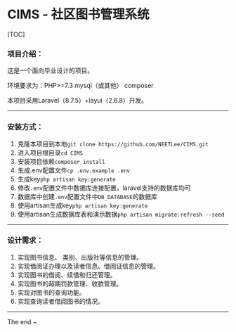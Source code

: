 # CIMS - 社区图书管理系统

[TOC]

### 项目介绍：

这是一个面向毕业设计的项目。

环境要求为：PHP>=7.3  mysql（或其他） composer

本项目采用Laravel（8.7.5）+layui（2.6.8）开发。

---

### 安装方式：

1. 克隆本项目到本地`git clone https://github.com/NEETLee/CIMS.git`
2. 进入项目根目录`cd CIMS`
3. 安装项目依赖`composer install`
4. 生成.env配置文件`cp .env.example .env`
5. 生成key`php artisan key:generate`
6. 修改`.env`配置文件中数据库连接配置，laravel支持的数据库均可
7. 数据库中创建`.env`配置文件中`DB_DATABASE`的数据库
8. 使用artisan生成key`php artisan key:generate`
9. 使用artisan生成数据库表和演示数据`php artisan migrate:refresh --seed`

---

### 设计需求：

1. 实现图书信息、 类别、出版社等信息的管理。
2. 实现借阅证办理以及读者信息、借阅证信息的管理。
3. 实现图书的借阅、续借和归还管理。
4. 实现图书的超期罚款管理、收款管理。
5. 实现对图书的查询功能。
6. 实现查询读者借阅图书的情况。

---

The end ~